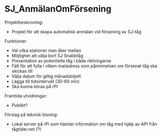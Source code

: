 SJ_AnmälanOmFörsening
=====================

Projektbeskrivning:
- Projekt för att skapa automatisk anmälan vid försening av SJ-tåg

Funktioner:
- Val vilka stationer man åker mellan
- Möjlighet att välja bort SJ Snabbtåg
- Presentation av potentiella tåg i båda riktningarna
- Fält för att fylla i vilken mailadress som påminnelsen om försenat tåg ska skickas till
- Välja datum för giltig månadsbiljett
- Lägga till tidsintervall (30-60 min)
- Ska kunna köras på rPi

Framtida utvidningar:
- Publikt?

Förslag på teknisk lösning:
- Lokal server på rPi som hämtar information om tåg med hjälp av API från tågtider.net (?)

